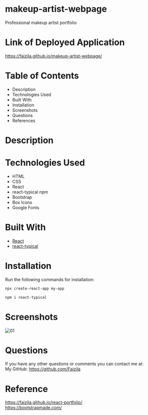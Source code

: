 # makeup-artist-webpage

Professional makeup artist portfolio

# Link of Deployed Application

https://faizila.github.io/makeup-artist-webpage/

# Table of Contents

* Description
* Technologies Used
* Built With
* Installation
* Screenshots
* Questions
* References

# Description


# Technologies Used

* HTML
* CSS
* React
* react-typical npm
* Bootstrap
* Box Icons
* Google Fonts

# Built With

* [React](https://reactjs.org/)
* [react-typical](https://www.npmjs.com/package/react-typical)

# Installation

Run the following commands for installation:

```bash
npx create-react-app my-app
```

```bash
npm i react-typical
```

# Screenshots

![01](https://user-images.githubusercontent.com/78191579/143053634-7bc9fa8e-a556-4390-bdad-c7167fd23c03.JPG)

# Questions

If you have any other questions or comments you can contact me at:
   <br>
   My GitHub: https://github.com/Faizila

# Reference

https://faizila.github.io/react-portfolio/
<br>
https://bootstrapmade.com/